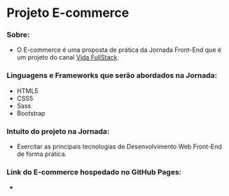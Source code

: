 # Projeto E-commerce

### Sobre:
* O E-commerce é uma proposta de prática da Jornada Front-End que é um projeto do canal [Vida FullStack](https://www.youtube.com/channel/UCbxACVU7yctKqRfA8-5cFOA).

### Linguagens e Frameworks que serão abordados na Jornada:

* HTML5
* CSS5
* Sass
* Bootstrap

### Intuito do projeto na Jornada:
* Exercitar as principais tecnologias de Desenvolvimento Web Front-End de forma prática.

### Link do E-commerce hospedado no GitHub Pages:
*
